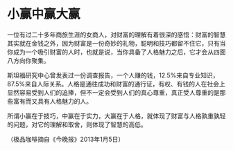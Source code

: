 # 小赢中赢大赢

一位有过二十多年商旅生涯的女商人，对财富的理解有着很深的感悟：财富的智慧其实就在金钱之外，因为财富是一份奇妙的礼物，聪明和技巧都留不住它，只有当你成为一个吸引财富的人时，也就是说，当你具备了人格魅力之后，它才会从四面八方向你聚集。

斯坦福研究中心曾发表过一份调查报告，一个人赚的钱，12.5%来自专业知识，87.5%来自人际关系。人格是通往成功和财富的通行证，有权、有钱的人在社会上显然容易受到人们的追捧，但不一定会受到人们的真心尊重，真正受人尊重的是那些富有而又具有人格魅力的人。

所谓小赢在于技巧，中赢在于实力，大赢在于人格，就体现了财富与人格孰重孰轻的问题，对它的理解和取舍，则体现了智慧的高低。

（极品咖啡摘自《今晚报》2013年1月5日）